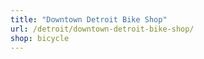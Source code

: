 ```yaml
---
title: "Downtown Detroit Bike Shop"
url: /detroit/downtown-detroit-bike-shop/
shop: bicycle
---
```

